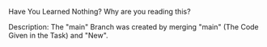 Have You Learned Nothing? Why are you reading this?

Description:
The "main" Branch was created by merging "main" (The Code Given in the Task) and "New".
